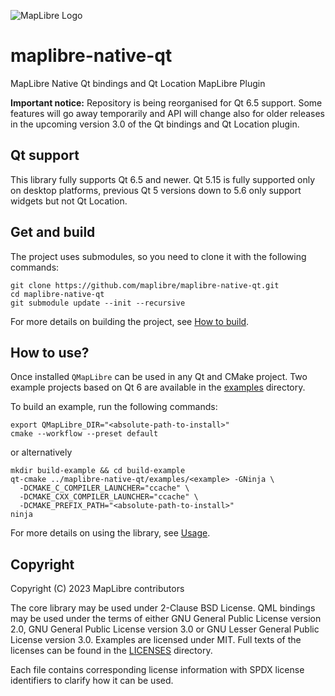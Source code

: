 ![MapLibre Logo](https://maplibre.org/img/maplibre-logo-big.svg)

# maplibre-native-qt

MapLibre Native Qt bindings and Qt Location MapLibre Plugin

**Important notice:** Repository is being reorganised for Qt 6.5 support.
Some features will go away temporarily and API will change also for older
releases in the upcoming version 3.0 of the Qt bindings and Qt Location plugin.

## Qt support

This library fully supports Qt 6.5 and newer.
Qt 5.15 is fully supported only on desktop platforms, previous Qt 5 versions
down to 5.6 only support widgets but not Qt Location.

## Get and build

The project uses submodules, so you need to clone it with the following commands:

```shell
git clone https://github.com/maplibre/maplibre-native-qt.git
cd maplibre-native-qt
git submodule update --init --recursive
```

For more details on building the project, see [How to build](docs/Building.md).

## How to use?

Once installed `QMapLibre` can be used in any Qt and CMake project.
Two example projects based on Qt 6 are available in the
[examples](examples) directory.

To build an example, run the following commands:

```shell
export QMapLibre_DIR="<absolute-path-to-install>"
cmake --workflow --preset default
```

or alternatively

```shell
mkdir build-example && cd build-example
qt-cmake ../maplibre-native-qt/examples/<example> -GNinja \
  -DCMAKE_C_COMPILER_LAUNCHER="ccache" \
  -DCMAKE_CXX_COMPILER_LAUNCHER="ccache" \
  -DCMAKE_PREFIX_PATH="<absolute-path-to-install>"
ninja
```

For more details on using the library, see [Usage](docs/Usage.md).

## Copyright

Copyright (C) 2023 MapLibre contributors

The core library may be used under 2-Clause BSD License.
QML bindings may be used under the terms of either GNU General Public License version 2.0,
GNU General Public License version 3.0 or GNU Lesser General Public License version 3.0.
Examples are licensed under MIT.
Full texts of the licenses can be found in the [LICENSES](LICENSES) directory.

Each file contains corresponding license information with SPDX license identifiers
to clarify how it can be used.
